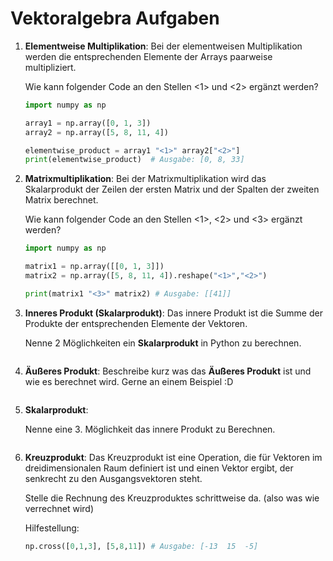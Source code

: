 # **Vektoralgebra Aufgaben**

1. **Elementweise Multiplikation**: Bei der elementweisen Multiplikation werden die entsprechenden Elemente der Arrays paarweise multipliziert. 

   Wie kann folgender Code an den Stellen <1> und <2> ergänzt werden?

   ```python
   import numpy as np
   
   array1 = np.array([0, 1, 3])
   array2 = np.array([5, 8, 11, 4])
   
   elementwise_product = array1 "<1>" array2["<2>"] 
   print(elementwise_product)  # Ausgabe: [0, 8, 33]
   ```
2. **Matrixmultiplikation**:
   Bei der Matrixmultiplikation wird das Skalarprodukt der Zeilen der ersten Matrix und der Spalten der zweiten Matrix berechnet.

   Wie kann folgender Code an den Stellen <1>, <2> und <3> ergänzt werden?

   ```python
   import numpy as np
   
   matrix1 = np.array([[0, 1, 3]])
   matrix2 = np.array([5, 8, 11, 4]).reshape("<1>","<2>")
   
   print(matrix1 "<3>" matrix2) # Ausgabe: [[41]]
   ```
3. **Inneres Produkt (Skalarprodukt)**:
   Das innere Produkt ist die Summe der Produkte der entsprechenden Elemente der Vektoren.

   Nenne 2 Möglichkeiten ein **Skalarprodukt** in Python zu berechnen.

   ```python
   
   ```
4. **Äußeres Produkt**: Beschreibe kurz was das **Äußeres Produkt** ist und wie es berechnet wird. Gerne an einem Beispiel :D

   ```python
   
   ```
5. **Skalarprodukt**: 

   Nenne eine 3. Möglichkeit das innere Produkt zu Berechnen.

   ```python
   
   ```
6. **Kreuzprodukt**:
   Das Kreuzprodukt ist eine Operation, die für Vektoren im dreidimensionalen Raum definiert ist und einen Vektor ergibt, der senkrecht zu den Ausgangsvektoren steht.

   Stelle die Rechnung des Kreuzproduktes schrittweise da. (also was wie verrechnet wird)

   Hilfestellung:

   ```python
   np.cross([0,1,3], [5,8,11]) # Ausgabe: [-13  15  -5]
   ```
